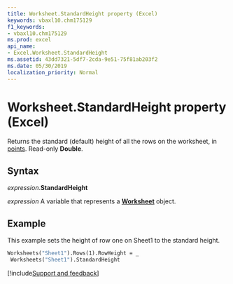 ```yaml
---
title: Worksheet.StandardHeight property (Excel)
keywords: vbaxl10.chm175129
f1_keywords:
- vbaxl10.chm175129
ms.prod: excel
api_name:
- Excel.Worksheet.StandardHeight
ms.assetid: 43dd7321-5df7-2cda-9e51-75f81ab203f2
ms.date: 05/30/2019
localization_priority: Normal
---
```



# Worksheet.StandardHeight property (Excel)

Returns the standard (default) height of all the rows on the worksheet, in [points](../language/glossary/vbe-glossary.md#point). Read-only **Double**.


## Syntax

_expression_.**StandardHeight**

_expression_ A variable that represents a **[Worksheet](Excel.Worksheet.md)** object.


## Example

This example sets the height of row one on Sheet1 to the standard height.

```vb
Worksheets("Sheet1").Rows(1).RowHeight = _ 
 Worksheets("Sheet1").StandardHeight
```




[!include[Support and feedback](~/includes/feedback-boilerplate.md)]